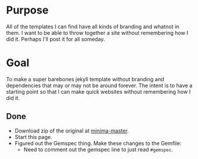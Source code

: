 # Purpose
All of the templates I can find have all kinds of branding and whatnot in them. I want to be able to throw together a site without remembering how I did it.
Perhaps I'll post it for all someday.

# Goal
To make a super barebones jekyll template without branding and dependencies that may or may not be around forever. The intent is to have a starting point so that I can make quick websites without remembering how I did it.

## Done
- Download zip of the original at [minima-master](https://github.com/jekyll/minima/tree/master).
- Start this page.
- Figured out the Gemspec thing. Make these changes to the Gemfile:
  - Need to comment out the gemspec line to just read `#gemspec`.